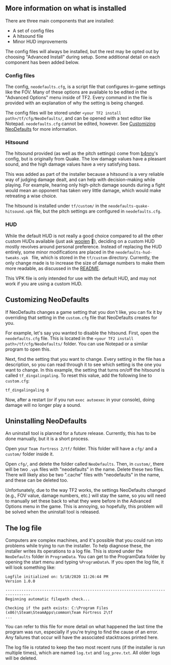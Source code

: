 ## More information on what is installed
There are three main components that are installed:
* A set of config files
* A hitsound file
* Minor HUD improvements

The config files will always be installed, but the rest may be opted out by choosing "Advanced
Install" during setup. Some additional detail on each component has been added below.

### Config files
The config, `neodefaults.cfg`, is a script file that configures in-game settings like the FOV. Many
of these options are available to be edited in the "Advanced Options" menu inside of TF2. Every
command in the file is provided with an explanation of why the setting is being changed.

The config files will be stored under `<your TF2 install path>/tf/cfg/NeoDefaults/`, and can be
opened with a text editor like Notepad. `neodefaults.cfg` cannot be edited, however. See
[Customizing NeoDefaults](#customizing-neodefaults) for more information.

### Hitsound
The hitsound provided (as well as the pitch settings) come from
[b4nny](https://www.twitch.tv/b4nny)'s config, but is originally from Quake. The low damage values
have a pleasant sound, and the high damage values have a very satisfying bass.

This was added as part of the installer because a hitsound is a very reliable way of judging damage
dealt, and can help with decision-making while playing. For example, hearing only high-pitch damage
sounds during a fight would mean an opponent has taken very little damage, which would make
retreating a wise choice.

The hitsound is installed under `tf/custom/` in the `neodefaults-quake-hitsound.vpk` file, but the
pitch settings are configured in `neodefaults.cfg`.

### HUD
While the default HUD is not really a good choice compared to all the other custom HUDs available
(just ask [woolen](https://youtu.be/gW6YXCfGgdQ?t=228) 🙂), deciding on a custom HUD mostly revolves
around personal preference. Instead of replacing the HUD entirely, some minor modifications are
placed in the `neodefaults-hud-tweaks.vpk ` file, which is stored in the `tf/custom` directory.
Currently, the only change made is to increase the size of damage numbers to make them more
readable, as discussed in the [README](/README.md#what-gets-changed).

This VPK file is only intended for use with the default HUD, and may not work if you are using a custom HUD.

## Customizing NeoDefaults
If NeoDefaults changes a game setting that you don't like, you can fix it by overriding that
setting in the `custom.cfg` file that NeoDefaults creates for you.

For example, let's say you wanted to disable the hitsound. First, open the `neodefaults.cfg` file.
This is located in the `<your TF2 install path>/tf/cfg/NeoDefaults/` folder. You can use Notepad or
a similar program to open this.

Next, find the setting that you want to change. Every setting in the file has a description, so you
can read through it to see which setting is the one you want to change. In this example, the setting
that turns on/off the hitsound is called `tf_dingalingaling`. To reset this value, add the following
line to `custom.cfg`:
```
tf_dingalingaling 0
```
Now, after a restart (or if you run `exec autoexec` in your console), doing damage will no longer
play a sound.

## Uninstalling NeoDefaults
An uninstall tool is planned for a future release. Currently, this has to be done manually, but it
is a short process.

Open your `Team Fortress 2/tf/` folder. This folder will have a `cfg/` and a `custom/` folder inside
it.

Open `cfg/`, and delete the folder called `NeoDefaults`. Then, in `custom/`, there will be two
`.vpk` files with "neodefaults" in the name. Delete these two files. There will likely also be two
".cache" files with "neodefaults" in the name, and these can be deleted too.

Unfortunately, due to the way TF2 works, the settings NeoDefaults changed (e.g., FOV value, damage
numbers, etc.) will stay the same, so you will need to manually set these back to what they were
before in the Advanced Options menu in the game. This is annoying, so hopefully, this problem will
be solved when the uninstall tool is released.

## The log file
Computers are complex machines, and it's possible that you could run into problems while trying to
run the installer. To help diagnose these, the installer writes its operations to a log file. This
is stored under the `NeoDefaults` folder in `ProgramData`. You can get to the ProgramData folder by
opening the start menu and typing `%ProgramData%`. If you open the log file, it will look something
like:
```
Logfile initialized on: 5/18/2020 11:26:44 PM
Version 1.0.0

---------------------------------------------------------------------------------
Beginning automatic filepath check...

Checking if the path exists: C:\Program Files (x86)\Steam\SteamApps\common\Team Fortress 2\tf
...
```
You can refer to this file for more detail on what happened the last time the program was run,
especially if you're trying to find the cause of an error. Any failures that occur will have the
associated stacktraces printed here.

The log file is rotated to keep the two most recent runs (if the installer is run multiple times),
which are named `log.txt` and `log_prev.txt`. All older logs will be deleted.
